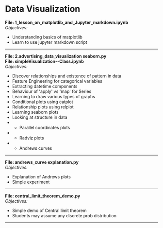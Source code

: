 # Data Visualization

**File: 1_lesson_on_matplotlib_and_Jupyter_markdown.ipynb**<br>
*Objectives:*
- Understanding basics of matplotlib
- Learn to use jupyter markdown script    

------------

**File: 2.advertising_data_visualization seaborn.py**<br>
**File: simpleVisualization--Class.ipynb**<br>
*Objectives:*<br>
- Discover relationships and existence of pattern in data
- Feature Engineering for categorical variables
- Extracting datetime components
- Behaviour of 'apply' vs 'map' for Series
- Learning to draw various types of graphs
- Conditional plots using catplot
- Relationship plots using relplot
- Learning seaborn plots
- Looking at structure in data
- - Parallel coordinates plots
- - Radviz plots
- - Andrews curves

--------------
**File: andrews_curve explanation.py**<br>
*Objectives:*<br>
- Explanation of Andrews plots
- Simple experiment

--------------
**File: central_limit_theorem_demo.py**<br>
*Objectives:*<br>
- Simple demo of Central limit theorem
- Students may assume any discrete prob distribution
--------------

